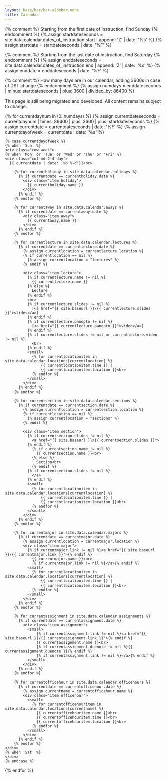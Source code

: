 ```yaml
---
layout: base/bar/bar-sidebar-none
title: Calendar
---
```


{% comment %} Starting from the first date of instruction, find Sunday {% endcomment %}
{% assign startdateseconds = site.data.calendar.dates_of_instruction.start | append: 'Z' | date: '%s' %}
{% assign startdate = startdateseconds | date: '%F' %}

{% comment %} Starting from the last date of instruction, find Saturday {% endcomment %}
{% assign enddateseconds = site.data.calendar.dates_of_instruction.end | append: 'Z' | date: '%s' %}
{% assign enddate = enddateseconds | date: '%F' %}

{% comment %} How many days are in our calendar, adding 3600s in case of DST change {% endcomment %}
{% assign numdays = enddateseconds | minus: startdateseconds | plus: 3600 | divided_by: 86400 %}

<div class="calendar">

<div class="row week">
<div class="col-xs-12">
<div class="alert alert-danger" markdown="1">
This page is still being migrated and developed. All content remains subject to change.
</div>
</div>
</div>

  {% for currentdaynum in (0..numdays) %}
    {% assign currentdateseconds = currentdaynum | times: 86400 | plus: 3600 | plus: startdateseconds %}
    {% assign currentdate = currentdateseconds | date: '%F' %}
    {% assign currentdayofweek = currentdate | date: '%a' %}

    {% case currentdayofweek %}
    {% when 'Sun' %}
    <div class="row week">
    {% when 'Mon' or 'Tue' or 'Wed' or 'Thu' or 'Fri' %}
    <div class="col-md-2-4 day">
      {{ currentdate | date: '%b %-d'}}<br>

        {% for currentholiday in site.data.calendar.holidays %}
          {% if currentdate == currentholiday.date %}
            <div class="item holiday">
              {{ currentholiday.name }}
            </div>
          {% endif %}
        {% endfor %}

        {% for currentaway in site.data.calendar.aways %}
          {% if currentdate == currentaway.date %}
            <div class="item away">
              {{ currentaway.name }}
            </div>
          {% endif %}
        {% endfor %}

        {% for currentlecture in site.data.calendar.lectures %}
          {% if currentdate == currentlecture.date %}
            {% assign currentlocation = currentlecture.location %}
            {% if currentlocation == nil %}
              {% assign currentlocation = "lectures" %}
            {% endif %}

            <div class="item lecture">
              {% if currentlecture.name != nil %}
                {{ currentlecture.name }}
              {% else %}
                Lecture
              {% endif %}
              <br>
              {% if currentlecture.slides != nil %}
                [<a href="{{ site.baseurl }}/{{ currentlecture.slides }}">slides</a>]
              {% endif %}
              {% if currentlecture.panopto != nil %}
                [<a href="{{ currentlecture.panopto }}">video</a>]
              {% endif %}
              {% if currentlecture.slides != nil or currentlecture.video != nil %}
                <br>
              {% endif %}
              <small>
                {% for currentlocationitem in site.data.calendar.locations[currentlocation] %}
                    {{ currentlocationitem.time }} |
                    {{ currentlocationitem.location }}<br>
                {% endfor %}
              </small>
            </div>
          {% endif %}
        {% endfor %}

        {% for currentsection in site.data.calendar.sections %}
          {% if currentdate == currentsection.date %}
            {% assign currentlocation = currentsection.location %}
            {% if currentlocation == nil %}
              {% assign currentlocation = "sections" %}
            {% endif %}

            <div class="item section">
              {% if currentsection.slides != nil %}
                <a href="{{ site.baseurl }}/{{ currentsection.slides }}">
              {% endif %}
                {% if currentsection.name != nil %}
                  {{ currentsection.name }}<br>
                {% else %}
                  Section<br>
                {% endif %}
              {% if currentsection.slides != nil %}
                </a>
              {% endif %}
              <small>
                {% for currentlocationitem in site.data.calendar.locations[currentlocation] %}
                    {{ currentlocationitem.time }} |
                    {{ currentlocationitem.location }}<br>
                {% endfor %}
              </small>
            </div>
          {% endif %}
        {% endfor %}

        {% for currentmajor in site.data.calendar.majors %}
          {% if currentdate == currentmajor.date %}
            {% assign currentlocation = currentmajor.location %}
            <div class="item major">
              {% if currentmajor.link != nil %}<a href="{{ site.baseurl }}/{{ currentmajor.link }}">{% endif %}
                {{ currentmajor.name }}<br>
                {% if currentmajor.link != nil %}</a>{% endif %}
              <small>
                {% for currentlocationitem in site.data.calendar.locations[currentlocation] %}
                    {{ currentlocationitem.time }} |
                    {{ currentlocationitem.location }}<br>
                {% endfor %}
              </small>
            </div>
          {% endif %}
        {% endfor %}

        {% for currentassignment in site.data.calendar.assignments %}
          {% if currentdate == currentassignment.date %}
            <div class="item assignment">
              <small>
                  {% if currentassignment.link != nil %}<a href="{{ site.baseurl }}/{{ currentassignment.link }}">{% endif %}
                  {{ currentassignment.name }}<br>
                  {% if currentassignment.duenote != nil %}{{ currentassignment.duenote }}{% endif %}
                  {% if currentassignment.link != nil %}</a>{% endif %}
              </small>
            </div>
          {% endif %}
        {% endfor %}

        {% for currentofficehour in site.data.calendar.officehours %}
          {% if currentdate == currentofficehour.date %}
            {% assign currentname = currentofficehour.name %}
            <div class="item officehour">
              <small>
                {% for currentofficehouritem in site.data.calendar.locations[currentname] %}
                  {{ currentofficehouritem.name }}<br>
                  {{ currentofficehouritem.time }}<br>
                  {{ currentofficehouritem.location }}<br>
                {% endfor %}
              </small>
            </div>
          {% endif %}
        {% endfor %}
    </div>
    {% when 'Sat' %}
    </div>
    {% endcase %}
  {% endfor %}
</div>
